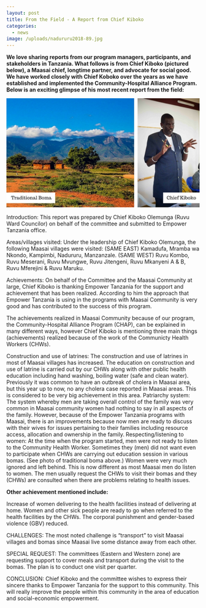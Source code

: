 ```yaml
---
layout: post
title: From the Field - A Report from Chief Kiboko
categories:
  - news
image: /uploads/nadururu2018-89.jpg
---
```


**We love sharing reports from our program managers, participants, and stakeholders in Tanzania. What follows is from Chief Kiboko (pictured below), a Maasai chief, longtime partner, and advocate for social good. We have worked closely with Chief Koboko over the years as we have established and implemented the Community-Hospital Alliance Program. Below is an exciting glimpse of his most recent report from the field:**

![](/uploads/fromthefield.jpg)

Introduction: This report was prepared by Chief Kiboko Olemunga (Ruvu Ward Councilor) on behalf of the committee and submitted to Empower Tanzania office.

Areas/villages visited: Under the leadership of Chief Kiboko Olemunga, the following Maasai villages were visited: (SAME EAST) Kamadufa, Mramba wa Nkondo, Kampimbi, Nadururu, Manzanzale. (SAME WEST) Ruvu Kombo, Ruvu Meserani, Ruvu Mvungwe, Ruvu Jitengeni, Ruvu Mkanyeni A & B, Ruvu Mferejini & Ruvu Maruku.

Achievements: On behalf of the Committee and the Maasai Community at large, Chief Kiboko is thanking Empower Tanzania for the support and achievement that has been realized. According to him the approach that Empower Tanzania is using in the programs with Maasai Community is very good and has contributed to the success of this program.

The achievements realized in Maasai Community because of our program, the Community-Hospital Alliance Program (CHAP), can be explained in many different ways, however Chief Kiboko is mentioning three main things (achievements) realized because of the work of the Communicty Health Workers (CHWs).

Construction and use of latrines: The construction and use of latrines in most of Maasai villages has increased. The education on construction and use of latrine is carried out by our CHWs along with other public health education including hand washing, boiling water (safe and clean water). Previously it was common to have an outbreak of cholera in Maasai area, but this year up to now, no any cholera case reported in Maasai areas. This is considered to be very big achievement in this area. Patriarchy system: The system whereby men are taking overall control of the family was very common in Maasai community women had nothing to say in all aspects of the family. However, because of the Empower Tanzania programs with Maasai, there is an improvements because now men are ready to discuss with their wives for issues pertaining to their families including resource access, allocation and ownership in the family. Respecting/listening to women: At the time when the program started, men were not ready to listen to the Community Health Worker. Sometimes they (men) did not want even to participate when CHWs are carrying out education session in various bomas. (See photo of traditional boma above.) Women were very much ignored and left behind. This is now different as most Maasai men do listen to women. The men usually request the CHWs to visit their bomas and they (CHWs) are consulted when there are problems relating to health issues.

**Other achievement mentioned include:**

Increase of women delivering to the health facilities instead of delivering at home. Women and other sick people are ready to go when referred to the health facilities by the CHWs. The corporal punishment and gender-based violence (GBV) reduced.

CHALLENGES: The most noted challenge is “transport” to visit Maasai villages and bomas since Maasai live some distance away from each other.

SPECIAL REQUEST: The committees (Eastern and Western zone) are requesting support to cover meals and transport during the visit to the bomas. The plan is to conduct one visit per quarter.

CONCLUSION: Chief Kiboko and the committee wishes to express their sincere thanks to Empower Tanzania for the support to this community. This will really improve the people within this community in the area of education and social-economic empowerment.